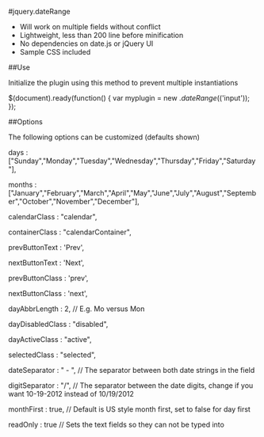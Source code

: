 #jquery.dateRange

* Will work on multiple fields without conflict
* Lightweight, less than 200 line before minification
* No dependencies on date.js or jQuery UI
* Sample CSS included

##Use

Initialize the plugin using this method to prevent multiple instantiations

$(document).ready(function() {
	var myplugin = new $.dateRange($('input'));
});


##Options

The following options can be customized (defaults shown)

days : ["Sunday","Monday","Tuesday","Wednesday","Thursday","Friday","Saturday"],

months : ["January","February","March","April","May","June","July","August","September","October","November","December"],

calendarClass : "calendar",

containerClass : "calendarContainer",

prevButtonText : 'Prev',

nextButtonText : 'Next',

prevButtonClass : 'prev',

nextButtonClass : 'next',

dayAbbrLength : 2, // E.g. Mo versus Mon

dayDisabledClass : "disabled",

dayActiveClass : "active",

selectedClass : "selected",

dateSeparator : " - ", // The separator between both date strings in the field

digitSeparator : "/", // The separator between the date digits, change if you want 10-19-2012 instead of 10/19/2012

monthFirst : true, // Default is US style month first, set to false for day first

readOnly : true // Sets the text fields so they can not be typed into
